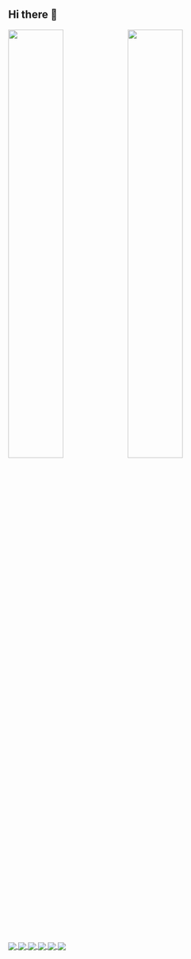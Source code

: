 ## Hi there 👋

<div>
    <img width="47%" align="center" src="https://github-readme-stats.vercel.app/api/top-langs/?username=igorcalvo&theme=gotham&hide_border=true&layout=pie" />
    <img width="47%" align="center" src="https://github-readme-stats.vercel.app/api?username=igorcalvo&hide=contribs,prs&hide_border=true&hide_rank=false&rank_icon=github&show=reviews,discussions_started,discussions_answered,prs_merged,prs_merged_percentage&theme=gotham" />
</div>

<a href="https://github.com/igorcalvo/linux">
  <img align="center" src="https://github-readme-stats.vercel.app/api/pin/?username=igorcalvo&repo=linux&show_owner=true&description_lines_cound=3&theme=gotham&hide_border=true" />
</a>
<a href="https://github.com/igorcalvo/scripts">
  <img align="center" src="https://github-readme-stats.vercel.app/api/pin/?username=igorcalvo&repo=scripts&show_owner=true&description_lines_cound=3&theme=gotham&hide_border=true" />
</a>

<a href="https://github.com/igorcalvo/nightly_check">
  <img align="center" src="https://github-readme-stats.vercel.app/api/pin/?username=igorcalvo&repo=nightly_check&show_owner=true&description_lines_cound=3&theme=gotham&hide_border=true" />
</a>
<a href="https://github.com/igorcalvo/rice">
  <img align="center" src="https://github-readme-stats.vercel.app/api/pin/?username=igorcalvo&repo=rice&show_owner=true&description_lines_cound=3&theme=gotham&hide_border=true" />
</a>

<a href="https://github.com/igorcalvo/sdi">
  <img align="center" src="https://github-readme-stats.vercel.app/api/pin/?username=igorcalvo&repo=sdi&show_owner=true&description_lines_cound=3&theme=gotham&hide_border=true" />
</a>
<a href="https://github.com/igorcalvo/sudoku">
  <img align="center" src="https://github-readme-stats.vercel.app/api/pin/?username=igorcalvo&repo=sudoku&show_owner=true&description_lines_cound=3&theme=gotham&hide_border=true" />
</a>
